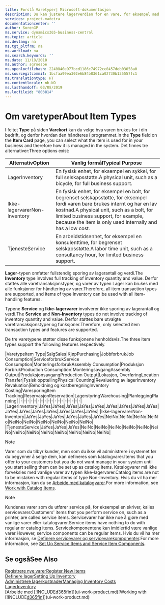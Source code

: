 ```yaml
---
title: Forstå Varetyper| Microsoft-dokumentasjon
description: Du kan justere lagerverdien for en vare, for eksempel med lagermetoden FIFO eller Gjennomsnitt, når varekost endres av andre årsaker enn transaksjoner.
services: project-madeira
documentationcenter: ''
author: SorenGP
ms.service: dynamics365-business-central
ms.topic: article
ms.devlang: na
ms.tgt_pltfrm: na
ms.workload: na
ms.search.keywords: ''
ms.date: 11/18/2018
ms.author: sgroespe
ms.openlocfilehash: 2240840e977bcd1186c74972ce0457deb03058a0
ms.sourcegitcommit: 1bcfaa99ea302e6b84b8361ca02730b135557fc1
ms.translationtype: HT
ms.contentlocale: nb-NO
ms.lasthandoff: 03/08/2019
ms.locfileid: "803814"
---
```

# <a name="about-item-types"></a><span data-ttu-id="4018c-103">Om varetyper</span><span class="sxs-lookup"><span data-stu-id="4018c-103">About Item Types</span></span>
<span data-ttu-id="4018c-104">I feltet **Type** på siden **Varekort** kan du velge hva varen brukes for i din bedrift, og derfor hvordan den håndteres i programmet.</span><span class="sxs-lookup"><span data-stu-id="4018c-104">In the **Type** field on the **Item Card** page, you can select what the item is used for in your business and therefore how it is managed in the system.</span></span> <span data-ttu-id="4018c-105">Det finnes tre alternativer:</span><span class="sxs-lookup"><span data-stu-id="4018c-105">Three options exist:</span></span>

|<span data-ttu-id="4018c-106">Alternativ</span><span class="sxs-lookup"><span data-stu-id="4018c-106">Option</span></span>|<span data-ttu-id="4018c-107">Vanlig formål</span><span class="sxs-lookup"><span data-stu-id="4018c-107">Typical Purpose</span></span>|
|------|-----------|
|<span data-ttu-id="4018c-108">Lager</span><span class="sxs-lookup"><span data-stu-id="4018c-108">Inventory</span></span>|<span data-ttu-id="4018c-109">En fysisk enhet, for eksempel en sykkel, for full selskapsstøtte.</span><span class="sxs-lookup"><span data-stu-id="4018c-109">A physical unit, such as a bicycle, for full business support.</span></span>|
|<span data-ttu-id="4018c-110">Ikke-lagervarer</span><span class="sxs-lookup"><span data-stu-id="4018c-110">Non-Inventory</span></span>|<span data-ttu-id="4018c-111">En fysisk enhet, for eksempel en bolt, for begrenset selskapsstøtte, for eksempel fordi varen bare brukes internt og har en lav kostnad.</span><span class="sxs-lookup"><span data-stu-id="4018c-111">A physical unit, such as a bolt, for limited business support, for example, because the item is only used internally and has a low cost.</span></span>|
|<span data-ttu-id="4018c-112">Tjeneste</span><span class="sxs-lookup"><span data-stu-id="4018c-112">Service</span></span>|<span data-ttu-id="4018c-113">En arbeidstidsenhet, for eksempel en konsulenttime, for begrenset selskapsstøtte.</span><span class="sxs-lookup"><span data-stu-id="4018c-113">A labor time unit, such as a consultancy hour, for limited business support.</span></span>|

<span data-ttu-id="4018c-114">**Lager**-typen omfatter fullstendig sporing av lagerantall og verdi.</span><span class="sxs-lookup"><span data-stu-id="4018c-114">The **Inventory** type involves full tracking of inventory quantity and value.</span></span> <span data-ttu-id="4018c-115">Derfor støttes alle varetransaksjonstyper, og varer av typen Lager kan brukes med alle funksjoner for håndtering av varer.</span><span class="sxs-lookup"><span data-stu-id="4018c-115">Therefore, all item transaction types are supported, and items of type Inventory can be used with all item-handling features.</span></span>

<span data-ttu-id="4018c-116">Typene **Service** og **Ikke-lagervarer** involverer ikke sporing av lagerantall og verdi.</span><span class="sxs-lookup"><span data-stu-id="4018c-116">The **Service** and **Non-Inventory** types do not involve tracking of inventory quantity and value.</span></span> <span data-ttu-id="4018c-117">Derfor støttes bare utvalgte varetransaksjonstyper og funksjoner.</span><span class="sxs-lookup"><span data-stu-id="4018c-117">Therefore, only selected item transaction types and features are supported.</span></span>

<span data-ttu-id="4018c-118">De tre varetypene støtter disse funksjonene henholdsvis.</span><span class="sxs-lookup"><span data-stu-id="4018c-118">The three item types support the following features respectively.</span></span>

|<span data-ttu-id="4018c-119">Varetype</span><span class="sxs-lookup"><span data-stu-id="4018c-119">Item Type</span></span>|<span data-ttu-id="4018c-120">Salg</span><span class="sxs-lookup"><span data-stu-id="4018c-120">Sales</span></span>|<span data-ttu-id="4018c-121">Kjøp</span><span class="sxs-lookup"><span data-stu-id="4018c-121">Purchasing</span></span>|<span data-ttu-id="4018c-122">Jobbforbruk</span><span class="sxs-lookup"><span data-stu-id="4018c-122">Job Consumption</span></span>|<span data-ttu-id="4018c-123">Serviceforbruk</span><span class="sxs-lookup"><span data-stu-id="4018c-123">Service Consumption</span></span>|<span data-ttu-id="4018c-124">Monteringsforbruk</span><span class="sxs-lookup"><span data-stu-id="4018c-124">Assembly Consumption</span></span>|<span data-ttu-id="4018c-125">Produksjon Forbruk</span><span class="sxs-lookup"><span data-stu-id="4018c-125">Production Consumption</span></span>|<span data-ttu-id="4018c-126">Monteringsavgang</span><span class="sxs-lookup"><span data-stu-id="4018c-126">Assembly Output</span></span>|<span data-ttu-id="4018c-127">Produksjonsavgang</span><span class="sxs-lookup"><span data-stu-id="4018c-127">Production Output</span></span>|<span data-ttu-id="4018c-128">Lokasjon, Overføring</span><span class="sxs-lookup"><span data-stu-id="4018c-128">Location Transfer</span></span>|<span data-ttu-id="4018c-129">Fysisk opptelling</span><span class="sxs-lookup"><span data-stu-id="4018c-129">Physical Counting</span></span>|<span data-ttu-id="4018c-130">Revaluering av lager</span><span class="sxs-lookup"><span data-stu-id="4018c-130">Inventory Revaluation</span></span>|<span data-ttu-id="4018c-131">Beholdning og kostberegning</span><span class="sxs-lookup"><span data-stu-id="4018c-131">Inventory Costing</span></span>|<span data-ttu-id="4018c-132">Varesporing</span><span class="sxs-lookup"><span data-stu-id="4018c-132">Item Tracking</span></span>|<span data-ttu-id="4018c-133">Reservasjon</span><span class="sxs-lookup"><span data-stu-id="4018c-133">Reservation</span></span>|<span data-ttu-id="4018c-134">Lagerstyring</span><span class="sxs-lookup"><span data-stu-id="4018c-134">Warehousing</span></span>|<span data-ttu-id="4018c-135">Planlegging</span><span class="sxs-lookup"><span data-stu-id="4018c-135">Planning</span></span>|
|-|-|-|-|-|-|-|-|-|-|-|-|-|-|-|-|-|-|
|<span data-ttu-id="4018c-136">Lager</span><span class="sxs-lookup"><span data-stu-id="4018c-136">Inventory</span></span>|<span data-ttu-id="4018c-137">Ja</span><span class="sxs-lookup"><span data-stu-id="4018c-137">Yes</span></span>|<span data-ttu-id="4018c-138">Ja</span><span class="sxs-lookup"><span data-stu-id="4018c-138">Yes</span></span>|<span data-ttu-id="4018c-139">Ja</span><span class="sxs-lookup"><span data-stu-id="4018c-139">Yes</span></span>|<span data-ttu-id="4018c-140">Ja</span><span class="sxs-lookup"><span data-stu-id="4018c-140">Yes</span></span>|<span data-ttu-id="4018c-141">Ja</span><span class="sxs-lookup"><span data-stu-id="4018c-141">Yes</span></span>|<span data-ttu-id="4018c-142">Ja</span><span class="sxs-lookup"><span data-stu-id="4018c-142">Yes</span></span>|<span data-ttu-id="4018c-143">Ja</span><span class="sxs-lookup"><span data-stu-id="4018c-143">Yes</span></span>|<span data-ttu-id="4018c-144">Ja</span><span class="sxs-lookup"><span data-stu-id="4018c-144">Yes</span></span>|<span data-ttu-id="4018c-145">Ja</span><span class="sxs-lookup"><span data-stu-id="4018c-145">Yes</span></span>|<span data-ttu-id="4018c-146">Ja</span><span class="sxs-lookup"><span data-stu-id="4018c-146">Yes</span></span>|<span data-ttu-id="4018c-147">Ja</span><span class="sxs-lookup"><span data-stu-id="4018c-147">Yes</span></span>|<span data-ttu-id="4018c-148">Ja</span><span class="sxs-lookup"><span data-stu-id="4018c-148">Yes</span></span>|<span data-ttu-id="4018c-149">Ja</span><span class="sxs-lookup"><span data-stu-id="4018c-149">Yes</span></span>|<span data-ttu-id="4018c-150">Ja</span><span class="sxs-lookup"><span data-stu-id="4018c-150">Yes</span></span>|<span data-ttu-id="4018c-151">Ja</span><span class="sxs-lookup"><span data-stu-id="4018c-151">Yes</span></span>|<span data-ttu-id="4018c-152">Ja</span><span class="sxs-lookup"><span data-stu-id="4018c-152">Yes</span></span>|
|<span data-ttu-id="4018c-153">Ikke-lagervarer</span><span class="sxs-lookup"><span data-stu-id="4018c-153">Non-Inventory</span></span>|<span data-ttu-id="4018c-154">Ja</span><span class="sxs-lookup"><span data-stu-id="4018c-154">Yes</span></span>|<span data-ttu-id="4018c-155">Ja</span><span class="sxs-lookup"><span data-stu-id="4018c-155">Yes</span></span>|<span data-ttu-id="4018c-156">Ja</span><span class="sxs-lookup"><span data-stu-id="4018c-156">Yes</span></span>|<span data-ttu-id="4018c-157">Ja</span><span class="sxs-lookup"><span data-stu-id="4018c-157">Yes</span></span>|<span data-ttu-id="4018c-158">Ja</span><span class="sxs-lookup"><span data-stu-id="4018c-158">Yes</span></span>|<span data-ttu-id="4018c-159">Ja</span><span class="sxs-lookup"><span data-stu-id="4018c-159">Yes</span></span>|<span data-ttu-id="4018c-160">Nei</span><span class="sxs-lookup"><span data-stu-id="4018c-160">No</span></span>|<span data-ttu-id="4018c-161">Nei</span><span class="sxs-lookup"><span data-stu-id="4018c-161">No</span></span>|<span data-ttu-id="4018c-162">Nei</span><span class="sxs-lookup"><span data-stu-id="4018c-162">No</span></span>|<span data-ttu-id="4018c-163">Nei</span><span class="sxs-lookup"><span data-stu-id="4018c-163">No</span></span>|<span data-ttu-id="4018c-164">Nei</span><span class="sxs-lookup"><span data-stu-id="4018c-164">No</span></span>|<span data-ttu-id="4018c-165">Nei</span><span class="sxs-lookup"><span data-stu-id="4018c-165">No</span></span>|<span data-ttu-id="4018c-166">Nei</span><span class="sxs-lookup"><span data-stu-id="4018c-166">No</span></span>|<span data-ttu-id="4018c-167">Nei</span><span class="sxs-lookup"><span data-stu-id="4018c-167">No</span></span>|<span data-ttu-id="4018c-168">Nei</span><span class="sxs-lookup"><span data-stu-id="4018c-168">No</span></span>|<span data-ttu-id="4018c-169">Nei</span><span class="sxs-lookup"><span data-stu-id="4018c-169">No</span></span>|
|<span data-ttu-id="4018c-170">Tjeneste</span><span class="sxs-lookup"><span data-stu-id="4018c-170">Service</span></span>|<span data-ttu-id="4018c-171">Ja</span><span class="sxs-lookup"><span data-stu-id="4018c-171">Yes</span></span>|<span data-ttu-id="4018c-172">Ja</span><span class="sxs-lookup"><span data-stu-id="4018c-172">Yes</span></span>|<span data-ttu-id="4018c-173">Ja</span><span class="sxs-lookup"><span data-stu-id="4018c-173">Yes</span></span>|<span data-ttu-id="4018c-174">Nei</span><span class="sxs-lookup"><span data-stu-id="4018c-174">No</span></span>|<span data-ttu-id="4018c-175">Nei</span><span class="sxs-lookup"><span data-stu-id="4018c-175">No</span></span>|<span data-ttu-id="4018c-176">Nei</span><span class="sxs-lookup"><span data-stu-id="4018c-176">No</span></span>|<span data-ttu-id="4018c-177">Nei</span><span class="sxs-lookup"><span data-stu-id="4018c-177">No</span></span>|<span data-ttu-id="4018c-178">Nei</span><span class="sxs-lookup"><span data-stu-id="4018c-178">No</span></span>|<span data-ttu-id="4018c-179">Nei</span><span class="sxs-lookup"><span data-stu-id="4018c-179">No</span></span>|<span data-ttu-id="4018c-180">Nei</span><span class="sxs-lookup"><span data-stu-id="4018c-180">No</span></span>|<span data-ttu-id="4018c-181">Nei</span><span class="sxs-lookup"><span data-stu-id="4018c-181">No</span></span>|<span data-ttu-id="4018c-182">Nei</span><span class="sxs-lookup"><span data-stu-id="4018c-182">No</span></span>|<span data-ttu-id="4018c-183">Nei</span><span class="sxs-lookup"><span data-stu-id="4018c-183">No</span></span>|<span data-ttu-id="4018c-184">Nei</span><span class="sxs-lookup"><span data-stu-id="4018c-184">No</span></span>|<span data-ttu-id="4018c-185">Nei</span><span class="sxs-lookup"><span data-stu-id="4018c-185">No</span></span>|<span data-ttu-id="4018c-186">Nei</span><span class="sxs-lookup"><span data-stu-id="4018c-186">No</span></span>|

> [!NOTE]
> <span data-ttu-id="4018c-187">Varer som du tilbyr kunder, men som du ikke vil administrere i systemet før du begynner å selge dem, kan defineres som katalogvarer.</span><span class="sxs-lookup"><span data-stu-id="4018c-187">Items that you offer to your customers but you do not want manage in your system until you start selling them can be set up as catalog items.</span></span> <span data-ttu-id="4018c-188">Katalogvarer må ikke forveksles med vanlige varer av typen Ikke-lagervarer.</span><span class="sxs-lookup"><span data-stu-id="4018c-188">Catalog items are not to be mistaken with regular items of type Non-Inventory.</span></span> <span data-ttu-id="4018c-189">Hvis du vil ha mer informasjon, kan du se [Arbeide med katalogvarer](inventory-how-work-nonstock-items.md).</span><span class="sxs-lookup"><span data-stu-id="4018c-189">For more information, see [Work with Catalog Items](inventory-how-work-nonstock-items.md).</span></span>

> [!NOTE]
> <span data-ttu-id="4018c-190">Kundenes varer som du utfører service på, for eksempel en skriver, kalles servicevarer.</span><span class="sxs-lookup"><span data-stu-id="4018c-190">Customers' items that you perform service on, such as a printer, are called service items.</span></span> <span data-ttu-id="4018c-191">Servicevarer har ikke noe å gjøre med vanlige varer eller katalogvarer.</span><span class="sxs-lookup"><span data-stu-id="4018c-191">Service items have nothing to do with regular or catalog items.</span></span> <span data-ttu-id="4018c-192">Servicekomponentene kan imidlertid være vanlige varer.</span><span class="sxs-lookup"><span data-stu-id="4018c-192">However, service components can be regular items.</span></span> <span data-ttu-id="4018c-193">Hvis du vil ha mer informasjon, se [Definere servicevarer og servicevarekomponenter](service-how-setup-service-items.md).</span><span class="sxs-lookup"><span data-stu-id="4018c-193">For more information, see [Set Up Service Items and Service Item Components](service-how-setup-service-items.md).</span></span>

## <a name="see-also"></a><span data-ttu-id="4018c-194">Se også</span><span class="sxs-lookup"><span data-stu-id="4018c-194">See Also</span></span>
[<span data-ttu-id="4018c-195">Registrere nye varer</span><span class="sxs-lookup"><span data-stu-id="4018c-195">Register New Items</span></span>](inventory-how-register-new-items.md)  
[<span data-ttu-id="4018c-196">Definere lager</span><span class="sxs-lookup"><span data-stu-id="4018c-196">Setting Up Inventory</span></span>](inventory-setup-inventory.md)  
[<span data-ttu-id="4018c-197">Administrere lagerkostnader</span><span class="sxs-lookup"><span data-stu-id="4018c-197">Managing Inventory Costs</span></span>](finance-manage-inventory-costs.md)  
[<span data-ttu-id="4018c-198">Lager</span><span class="sxs-lookup"><span data-stu-id="4018c-198">Inventory</span></span>](inventory-manage-inventory.md)  
<span data-ttu-id="4018c-199">[Arbeide med [!INCLUDE[d365fin](includes/d365fin_md.md)]](ui-work-product.md)</span><span class="sxs-lookup"><span data-stu-id="4018c-199">[Working with [!INCLUDE[d365fin](includes/d365fin_md.md)]](ui-work-product.md)</span></span>
